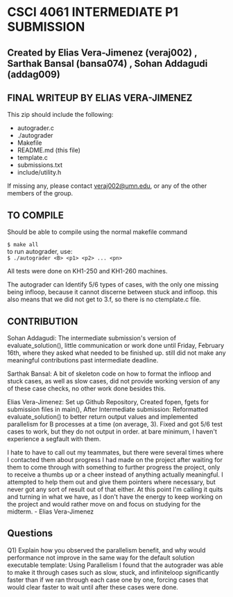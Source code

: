 # CSCI 4061 INTERMEDIATE P1 SUBMISSION #

## Created by Elias Vera-Jimenez (veraj002) , Sarthak Bansal (bansa074) , Sohan Addagudi (addag009) ##

## FINAL WRITEUP BY ELIAS VERA-JIMENEZ ##

This zip should include the following:
* autograder.c
* ./autograder
* Makefile
* README.md (this file)
* template.c
* submissions.txt
* include/utility.h

If missing any, please contact veraj002@umn.edu, or any of the other members of the group.

## TO COMPILE ##

Should be able to compile using the normal makefile command 

```$ make all ```  
to run autograder, use:  
```$ ./autograder <B> <p1> <p2> ... <pn> ```   

All tests were done on KH1-250 and KH1-260 machines.

The autograder can Identify 5/6 types of cases, with the only one missing being infloop, because it cannot discerne between 
stuck and infloop. this also means that we did not get to 3.f, so there is no ctemplate.c file. 

## CONTRIBUTION ##

Sohan Addagudi: The intermediate submission's version of evaluate_solution(), little communication or work done until Friday,
February 16th, where they asked what needed to be finished up. still did not make any meaningful contributions past intermediate deadline.

Sarthak Bansal: A bit of skeleton code on how to format the infloop and stuck cases, as well as slow cases, did not provide working version of any of these case checks, no other work done besides this.

Elias Vera-Jimenez: Set up Github Repository, Created fopen, fgets for submission files in main(), After Intermediate submission: Reformatted evaluate_solution() to better return output values and implemented parallelism for B processes at a time (on average, 3). Fixed and got 5/6 test cases to work, but they do not output in order. at bare minimum, I haven't experience a segfault with them. 

I hate to have to call out my teammates, but there were several times where I contacted them about progress I had made on the project after waiting for them to come through with something to further progress the project, only to receive a thumbs up or a cheer instead of anything actually meaningful. I attempted to help them out and give them pointers where necessary, but never got any sort of result out of that either. At this point I'm calling it quits and turning in what we have, as I don't have the energy to keep working on the project and would rather move on and focus on studying for the midterm. - Elias Vera-Jimenez

## Questions ##
Q1) Explain how you observed the parallelism benefit, and why would performance not improve in the same way for the default solution executable template: Using Parallelism I found that the autograder was able to make it through cases such as slow, stuck, and infiniteloop significantly faster than if we ran through each case one by one, forcing cases that would clear faster to wait until after these cases were done. 







